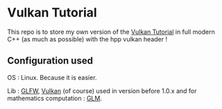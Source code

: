 # Vulkan Tutorial
This repo is to store my own version of the [Vulkan Tutorial](https://vulkan-tutorial.com) in full modern C++ (as much as possible) with the hpp vulkan header !

## Configuration used
OS : Linux. Because it is easier.

Lib : [GLFW](https://www.glfw.org/), [Vulkan](https://www.khronos.org/vulkan/) (of course) used in version before 1.0.x and for mathematics computation : [GLM](https://glm.g-truc.net/).
